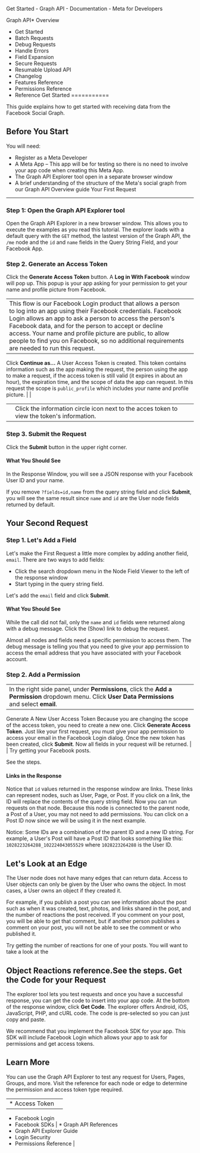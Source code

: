 Get Started - Graph API - Documentation - Meta for Developers

Graph API* Overview
* Get Started
* Batch Requests
* Debug Requests
* Handle Errors
* Field Expansion
* Secure Requests
* Resumable Upload API
* Changelog
* Features Reference
* Permissions Reference
* Reference
Get Started
===========

This guide explains how to get started with receiving data from the Facebook Social Graph.

Before You Start
----------------

You will need:

* Register as a Meta Developer
* A Meta App – This app will be for testing so there is no need to involve your app code when creating this Meta App.
* The Graph API Explorer tool open in a separate browser window
* A brief understanding of the structure of the Meta's social graph from our Graph API Overview guide
Your First Request
------------------

### Step 1: Open the Graph API Explorer tool

Open the Graph API Explorer in a new browser window. This allows you to execute the examples as you read this tutorial.
The explorer loads with a default query with the `GET` method, the lastest version of the Graph API, the `/me` node and the `id` and `name` fields in the Query String Field, and your Facebook App.

### Step 2. Generate an Access Token

Click the **Generate Access Token** button. A **Log in With Facebook** window will pop up. This popup is your app asking for your permission to get your name and profile picture from Facebook.

|  |  |
| --- | --- |
| This flow is our Facebook Login product that allows a person to log into an app using their Facebook credentials. Facebook Login allows an app to ask a person to access the person's Facebook data, and for the person to accept or decline access. Your name and profile picture are public, to allow people to find you on Facebook, so no additional requirements are needed to run this request.
Click **Continue as...**
A User Access Token is created. This token contains information such as the app making the request, the person using the app to make a request, if the access token is still valid (it expires in about an hour), the expiration time, and the scope of data the app can request. In this request the scope is `public_profile` which includes your name and profile picture. |  |

|  |  |
| --- | --- |
|  | Click the information circle icon next to the acces token to view the token's information. |
### Step 3. Submit the Request

Click the **Submit** button in the upper right corner.

#### What You Should See

In the Response Window, you will see a JSON response with your Facebook User ID and your name.

If you remove `?fields=id,name` from the query string field and click **Submit**, you will see the same result since `name` and `id` are the User node fields returned by default.

Your Second Request
-------------------

### Step 1. Let's Add a Field

Let's make the First Request a little more complex by adding another field, `email`. There are two ways to add fields:

* Click the search dropdown menu in the Node Field Viewer to the left of the response window
* Start typing in the query string field.

Let's add the `email` field and click **Submit**.

#### What You Should See

While the call did not fail, only the `name` and `id` fields were returned along with a debug message. Click the (Show) link to debug the request.

Almost all nodes and fields need a specific permission to access them. The debug message is telling you that you need to give your app permission to access the email address that you have associated with your Facebook account.

### Step 2. Add a Permission

|  |  |
| --- | --- |
| In the right side panel, under **Permissions**, click the **Add a Permission** dropdown menu. Click **User Data Permissions** and select **email**.
Generate A New User Access Token
Because you are changing the scope of the access token, you need to create a new one. Click **Generate Access Token**. Just like your first request, you must give your app permission to access your email in the Facebook Login dialog.
Once the new token has been created, click **Submit**. Now all fields in your request will be returned. |  |
Try getting your Facebook posts.

See the steps.
#### Links in the Response

Notice that `id` values returned in the response window are links. These links can represent nodes, such as User, Page, or Post. If you click on a link, the ID will replace the contents of the query string field. Now you can run requests on that node. Because this node is connected to the parent node, a Post of a User, you may not need to add permissions. You can click on a Post ID now since we will be using it in the next example.

Notice: Some IDs are a combination of the parent ID and a new ID string. For example, a User's Post will have a Post ID that looks something like this: `1028223264288_102224043055529` where `1028223264288` is the User ID.

Let's Look at an Edge
---------------------

The User node does not have many edges that can return data. Access to User objects can only be given by the User who owns the object. In most cases, a User owns an object if they created it.

For example, if you publish a post you can see information about the post such as when it was created, text, photos, and links shared in the post, and the number of reactions the post received. If you comment on your post, you will be able to get that comment, but if another person publishes a comment on your post, you will not be able to see the comment or who published it.

Try getting the number of reactions for one of your posts. You will want to take a look at the

Object Reactions reference.See the steps.
Get the Code for your Request
-----------------------------

The explorer tool lets you test requests and once you have a successful response, you can get the code to insert into your app code. At the bottom of the response window, click **Get Code**. The explorer offers Android, iOS, JavaScript, PHP, and cURL code. The code is pre-selected so you can just copy and paste.

We recommend that you implement the Facebook SDK for your app. This SDK will include Facebook Login which allows your app to ask for permissions and get access tokens.

Learn More
----------

You can use the Graph API Explorer to test any request for Users, Pages, Groups, and more. Visit the reference for each node or edge to determine the permission and access token type required.

|  |  |
| --- | --- |
| * Access Token
* Facebook Login
* Facebook SDKs
 | * Graph API References
* Graph API Explorer Guide
* Login Security
* Permissions Reference
 |